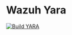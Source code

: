 # Wazuh Yara

[![Build YARA](https://github.com/ADORSYS-GIS/wazuh-yara/actions/workflows/build.yml/badge.svg)](https://github.com/ADORSYS-GIS/wazuh-yara/actions/workflows/build.yml)
